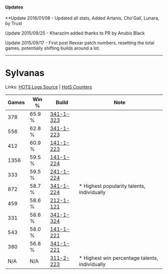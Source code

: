 #### Updates
**Update 2016/01/08 - Updated all stats, Added Artanis, Cho'Gall, Lunara, by Trust

Update 2015/09/25 - Kharazim added thanks to PR by Anubis Black

Update 2015/09/17 - First post Rexxar patch numbers, resetting the total games, potentially shifting builds around a lot.

***

# Sylvanas

Links: [HOTS Logs Source](https://www.hotslogs.com/Sitewide/HeroDetails?Hero=Sylvanas) | [HotS Counters](http://hotscounters.com/#/hero/Sylvanas)

Games  | Win %  | Build     | Note
-----  | -----  | -----     | ----
378    | 65.9 % | [341-1-323](http://www.heroesfire.com/hots/talent-calculator/sylvanas#pAFx) | 
556    | 62.8 % | [341-1-223](http://www.heroesfire.com/hots/talent-calculator/sylvanas#pAEN) | 
412    | 60.9 % | [141-1-223](http://www.heroesfire.com/hots/talent-calculator/sylvanas#hXyN) | 
1356   | 59.5 % | [141-1-224](http://www.heroesfire.com/hots/talent-calculator/sylvanas#hXyO) | 
333    | 59.5 % | [241-1-224](http://www.heroesfire.com/hots/talent-calculator/sylvanas#lM5O) | 
872    | 58.7 % | [341-1-224](http://www.heroesfire.com/hots/talent-calculator/sylvanas#pAEO) | * Highest popularity talents, individually
459    | 58.6 % | [212-1-121](http://www.heroesfire.com/hots/talent-calculator/sylvanas#kFGX) | 
331    | 58.6 % | [341-1-324](http://www.heroesfire.com/hots/talent-calculator/sylvanas#pAFy) | 
543    | 58.0 % | [141-1-221](http://www.heroesfire.com/hots/talent-calculator/sylvanas#hXyL) | 
380    | 56.8 % | [341-1-221](http://www.heroesfire.com/hots/talent-calculator/sylvanas#pAEL) | 
N/A    | N/A    | [311-2-223](http://www.heroesfire.com/hots/talent-calculator/sylvanas#o1EV) | * Highest win percentage talents, individually

